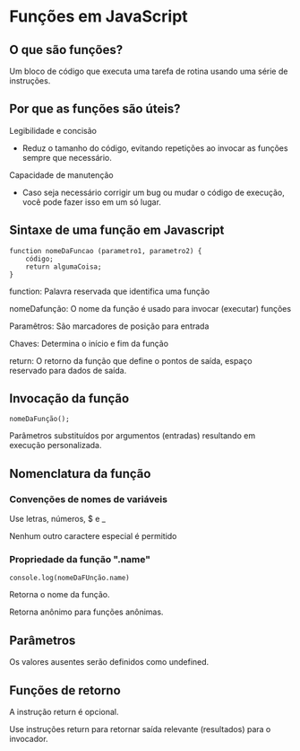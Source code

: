 # Funções em JavaScript

## O que são funções?
Um bloco de código que executa uma tarefa de rotina usando uma série de instruções.

## Por que as funções são úteis?
Legibilidade e concisão
* Reduz o tamanho do código, evitando repetições ao invocar as funções sempre que necessário.

Capacidade de manutenção
* Caso seja necessário corrigir um bug ou mudar o código de execução, você pode fazer isso em um só lugar.

## Sintaxe de uma função em Javascript

    function nomeDaFuncao (parametro1, parametro2) {
        código;
        return algumaCoisa;
    }

function: Palavra reservada que identifica uma função

nomeDafunção: O nome da função é usado para invocar (executar) funções

Paramêtros: São marcadores de posição para entrada

Chaves: Determina o início e fim da função

return: O retorno da função que define o pontos de saída, espaço reservado para dados de saída.

## Invocação da função 
 
    nomeDaFunção();

Parâmetros substituídos por argumentos (entradas) resultando em execução personalizada.

## Nomenclatura da função

### Convenções de nomes de variáveis

Use letras, números, $ e _

Nenhum outro caractere especial é permitido

### Propriedade da função ".name"
    
    console.log(nomeDaFUnção.name)

Retorna o nome da função.

Retorna anônimo para funções anônimas.

## Parâmetros 
Os valores ausentes serão definidos como undefined.

## Funções de retorno

A instrução return é opcional.

Use instruções return para retornar saída relevante (resultados) para o invocador. 











